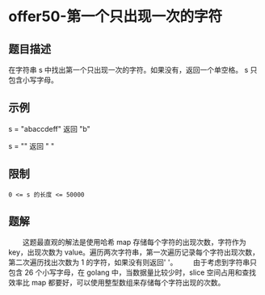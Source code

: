 # offer50-第一个只出现一次的字符

## 题目描述

在字符串 s 中找出第一个只出现一次的字符。如果没有，返回一个单空格。 s 只包含小写字母。

## 示例

s = "abaccdeff"
返回 "b"

s = ""
返回 " "

## 限制

`0 <= s 的长度 <= 50000`

## 题解

　　这题最直观的解法是使用哈希 map 存储每个字符的出现次数，字符作为 key，出现次数为 value。遍历两次字符串，第一次遍历记录每个字符出现次数，第二次遍历找出次数为 1 的字符，如果没有则返回' '。
　　由于考虑到字符串只包含 26 个小写字母，在 golang 中，当数据量比较少时，slice 空间占用和查找效率比 map 都要好，可以使用整型数组来存储每个字符出现的次数。
